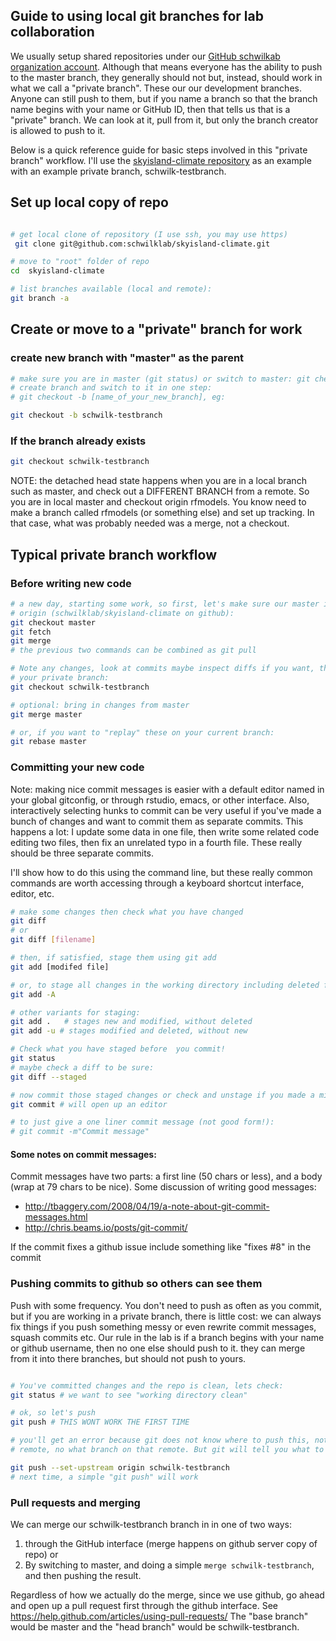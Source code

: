 Guide to using local git branches for lab collaboration
-------------------------------------------------------

We usually setup shared repositories under our [GitHub schwilkab organization account][schwilklab]. Although that means everyone has the ability to push to the master branch, they generally should not but, instead, should work in what we call a "private branch". These our our development branches. Anyone can still push to them, but if you name a branch so that the branch name begins with your name or GitHub ID, then that tells us that is a "private" branch.  We can look at it, pull from it, but only the branch creator is allowed to push to it.

Below is a quick reference guide for basic steps involved in this "private branch" workflow.  I'll use the [skyisland-climate repository][skyisland-climate] as an example with an example private branch, schwilk-testbranch.

## Set up local copy of repo ##

```bash

# get local clone of repository (I use ssh, you may use https)
 git clone git@github.com:schwilklab/skyisland-climate.git

# move to "root" folder of repo
cd  skyisland-climate

# list branches available (local and remote):
git branch -a 
```

## Create or move to a "private" branch for work ##

### create new branch with "master" as the parent ###

```bash
# make sure you are in master (git status) or switch to master: git checkout master
# create branch and switch to it in one step:
# git checkout -b [name_of_your_new_branch], eg:

git checkout -b schwilk-testbranch
```
### If the branch already exists ###
``` bash
git checkout schwilk-testbranch
```

NOTE: the detached head state happens when you are in a local branch such as master, and check out a DIFFERENT BRANCH from a remote. So you are in local master and checkout origin rfmodels.  You know need to make a branch called rfmodels (or something else) and set up tracking.  In that case, what was probably needed was a merge, not  a checkout.

## Typical private branch workflow ##

### Before writing new code ###
```bash
# a new day, starting some work, so first, let's make sure our master is up to date with 
# origin (schwilklab/skyisland-climate on github):
git checkout master
git fetch
git merge
# the previous two commands can be combined as git pull 

# Note any changes, look at commits maybe inspect diffs if you want, then switch to 
# your private branch:
git checkout schwilk-testbranch

# optional: bring in changes from master
git merge master 

# or, if you want to "replay" these on your current branch:
git rebase master
```

### Committing your new code ###

Note: making nice commit messages is easier with a default editor named in your global gitconfig, or through rstudio, emacs, or other interface.  Also, interactively selecting hunks to commit can be very useful if you've made a bunch of changes and want to commit them as separate commits.  This happens a lot: I update some data in one file, then write some related code editing two files, then fix an unrelated typo in a fourth file.  These really should be three separate commits. 

I'll show how to do this using the command line, but these really common commands are worth accessing through a keyboard shortcut interface, editor, etc.

```bash
# make some changes then check what you have changed
git diff
# or 
git diff [filename]

# then, if satisfied, stage them using git add
git add [modifed file]

# or, to stage all changes in the working directory including deleted files:
git add -A 

# other variants for staging:
git add .   # stages new and modified, without deleted
git add -u # stages modified and deleted, without new

# Check what you have staged before  you commit!
git status
# maybe check a diff to be sure:
git diff --staged

# now commit those staged changes or check and unstage if you made a mistake
git commit # will open up an editor

# to just give a one liner commit message (not good form!):
# git commit -m"Commit message"
```

#### Some notes on commit messages: ####
Commit messages have two parts: a first line (50 chars or less), and a body (wrap at 79 chars to be nice).  Some discussion of writing good messages: 
- http://tbaggery.com/2008/04/19/a-note-about-git-commit-messages.html
- http://chris.beams.io/posts/git-commit/

If the commit fixes a github issue include something like "fixes #8" in the commit

### Pushing commits to github so others can see them ###

Push with some frequency.  You don't need to push as often as you commit, but if you are working in a private branch, there is little cost: we can always fix things if you push something messy or even rewrite commit messages, squash commits etc.  Our rule in the lab is if a branch begins with your name or github username, then no one else should push to it.  they can merge from it into there branches, but should not push to yours.

``` bash

# You've committed changes and the repo is clean, lets check:
git status # we want to see "working directory clean"

# ok, so let's push
git push # THIS WONT WORK THE FIRST TIME

# you'll get an error because git does not know where to push this, not what
# remote, no what branch on that remote. But git will tell you what to do:

git push --set-upstream origin schwilk-testbranch
# next time, a simple "git push" will work
```

### Pull requests and merging ###

We can merge our schwilk-testbranch branch in in one of two ways: 
1. through the GitHub interface (merge happens on github server copy of repo) or
2. By switching to master, and doing a simple `merge schwilk-testbranch`, and then pushing the result.

Regardless of how we actually do the merge, since we use github, go ahead and open up a pull request first through the github interface. See https://help.github.com/articles/using-pull-requests/ The "base branch" would be master and the "head branch" would be schwilk-testbranch.




[schwilklab]: https://github.com/schwilklab
[skyisland-climate]: https://github.com/schwilklab/skyisland-climate
